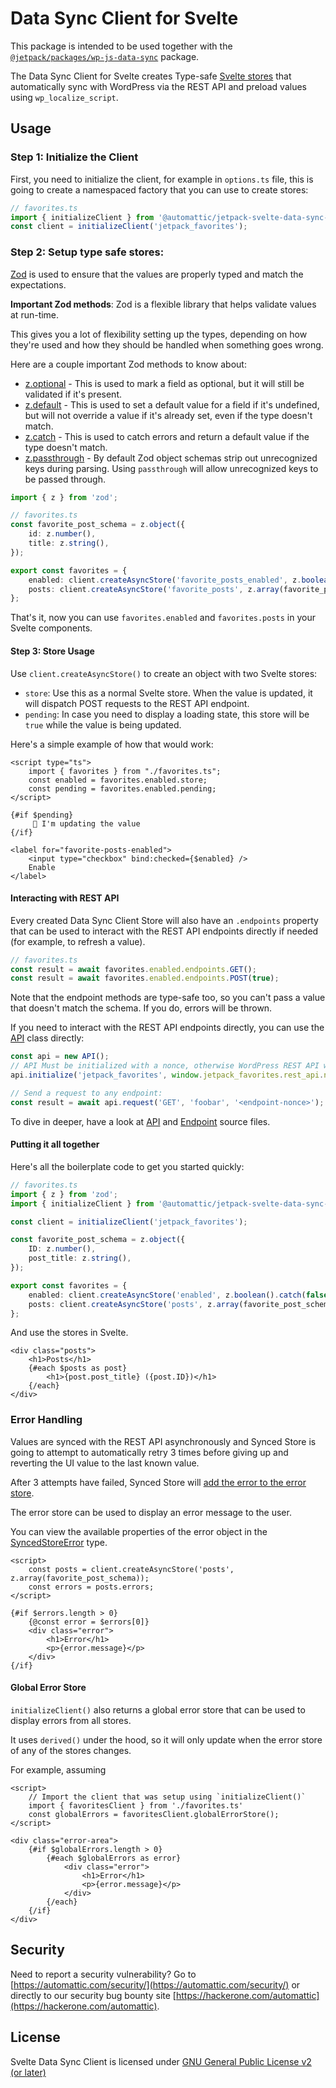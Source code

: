 # Data Sync Client for Svelte

This package is intended to be used together with the [`@jetpack/packages/wp-js-data-sync`](https://github.com/Automattic/jetpack/blob/trunk/projects/packages/wp-js-data-sync/) package.

The Data Sync Client for Svelte creates Type-safe [Svelte stores](https://svelte.dev/docs#run-time-svelte-store) that automatically sync with WordPress via the REST API and preload values using `wp_localize_script`.

## Usage

### Step 1: Initialize the Client

First, you need to initialize the client, for example in `options.ts` file, this is going to create a namespaced factory that you can use to create stores:

```ts
// favorites.ts
import { initializeClient } from '@automattic/jetpack-svelte-data-sync-client';
const client = initializeClient('jetpack_favorites');
```

### Step 2: Setup type safe stores:

[Zod](https://zod.dev) is used to ensure that the values are properly typed and match the expectations.

**Important Zod methods**:
Zod is a flexible library that helps validate values at run-time.

This gives you a lot of flexibility setting up the types, depending on how they're used and how they should be handled when something goes wrong.

Here are a couple important Zod methods to know about:

- [z.optional](https://github.com/colinhacks/zod#optional) - This is used to mark a field as optional, but it will still be validated if it's present.
- [z.default](https://github.com/colinhacks/zod#default) - This is used to set a default value for a field if it's undefined, but will not override a value if it's already set, even if the type doesn't match.
- [z.catch](https://github.com/colinhacks/zod#catch) - This is used to catch errors and return a default value if the type doesn't match.
- [z.passthrough](https://github.com/colinhacks/zod#passthrough) - By default Zod object schemas strip out unrecognized keys during parsing. Using `passthrough` will allow unrecognized keys to be passed through.

```ts
import { z } from 'zod';

// favorites.ts
const favorite_post_schema = z.object({
	id: z.number(),
	title: z.string(),
});

export const favorites = {
	enabled: client.createAsyncStore('favorite_posts_enabled', z.boolean().catch(false)),
	posts: client.createAsyncStore('favorite_posts', z.array(favorite_post_schema).catch([])),
};
```

That's it, now you can use `favorites.enabled` and `favorites.posts` in your Svelte components.

#### Step 3: Store Usage

Use `client.createAsyncStore()` to create an object with two Svelte stores:

- `store`: Use this as a normal Svelte store. When the value is updated, it will dispatch POST requests to the REST API endpoint.
- `pending`: In case you need to display a loading state, this store will be `true` while the value is being updated.

Here's a simple example of how that would work:

```svelte
<script type="ts">
	import { favorites } from "./favorites.ts";
	const enabled = favorites.enabled.store;
	const pending = favorites.enabled.pending;
</script>

{#if $pending}
	 🌊 I'm updating the value
{/if}

<label for="favorite-posts-enabled">
	<input type="checkbox" bind:checked={$enabled} />
	Enable
</label>
```

#### Interacting with REST API

Every created Data Sync Client Store will also have an `.endpoints` property that can be used to interact with the REST API endpoints directly if needed (for example, to refresh a value).

```ts
// favorites.ts
const result = await favorites.enabled.endpoints.GET();
const result = await favorites.enabled.endpoints.POST(true);
```

Note that the endpoint methods are type-safe too, so you can't pass a value that doesn't match the schema. If you do, errors will be thrown.

If you need to interact with the REST API endpoints directly, you can use the [API](./src/API.ts) class directly:

```ts
const api = new API();
// API Must be initialized with a nonce, otherwise WordPress REST API will return a 403 error.
api.initialize('jetpack_favorites', window.jetpack_favorites.rest_api.nonce);

// Send a request to any endpoint:
const result = await api.request('GET', 'foobar', '<endpoint-nonce>');
```

To dive in deeper, have a look at [API](./src/API.ts) and [Endpoint](./src/Endpoint.ts) source files.

#### Putting it all together

Here's all the boilerplate code to get you started quickly:

```ts
// favorites.ts
import { z } from 'zod';
import { initializeClient } from '@automattic/jetpack-svelte-data-sync-client';

const client = initializeClient('jetpack_favorites');

const favorite_post_schema = z.object({
	ID: z.number(),
	post_title: z.string(),
});

export const favorites = {
	enabled: client.createAsyncStore('enabled', z.boolean().catch(false)),
	posts: client.createAsyncStore('posts', z.array(favorite_post_schema),
};
```

And use the stores in Svelte.

```svelte
<div class="posts">
	<h1>Posts</h1>
	{#each $posts as post}
		<h1>{post.post_title} ({post.ID})</h1>
	{/each}
</div>
```

### Error Handling

Values are synced with the REST API asynchronously and Synced Store is going to attempt to automatically retry 3 times before giving up and reverting the UI value to the last known value.

After 3 attempts have failed, Synced Store will [add the error to the error store](https://github.com/Automattic/jetpack/blob/981d325c76ceaa4e46ee00751307850d8b0bb947/projects/js-packages/svelte-data-sync-client/src/SyncedStore.ts#L136-L146).

The error store can be used to display an error message to the user.

You can view the available properties of the error object in the [SyncedStoreError](./src/types.ts#L46) type.

```svelte
<script>
	const posts = client.createAsyncStore('posts', z.array(favorite_post_schema));
	const errors = posts.errors;
</script>

{#if $errors.length > 0}
	{@const error = $errors[0]}
	<div class="error">
		<h1>Error</h1>
		<p>{error.message}</p>
	</div>
{/if}
```

#### Global Error Store

`initializeClient()` also returns a global error store that can be used to display errors from all stores.

It uses `derived()` under the hood, so it will only update when the error store of any of the stores changes.

For example, assuming

```svelte
<script>
	// Import the client that was setup using `initializeClient()`
	import { favoritesClient } from './favorites.ts'
	const globalErrors = favoritesClient.globalErrorStore();
</script>

<div class="error-area">
	{#if $globalErrors.length > 0}
		{#each $globalErrors as error}
			<div class="error">
				<h1>Error</h1>
				<p>{error.message}</p>
			</div>
		{/each}
	{/if}
</div>
```

## Security

Need to report a security vulnerability? Go to [https://automattic.com/security/](https://automattic.com/security/) or directly to our security bug bounty site [https://hackerone.com/automattic](https://hackerone.com/automattic).

## License

Svelte Data Sync Client is licensed under [GNU General Public License v2 (or later)](./LICENSE.txt)
